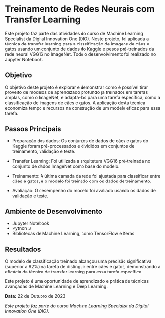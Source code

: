# Treinamento de Redes Neurais com Transfer Learning

Este projeto faz parte das atividades do curso de Machine Learning Specialist da Digital Innovation One (DIO). Neste projeto, foi aplicada a técnica de transfer learning para a classificação de imagens de cães e gatos usando um conjunto de dados do Kaggle e pesos pré-treinados da rede neural VGG16 no ImageNet. Todo o desenvolvimento foi realizado no Jupyter Notebook.

## Objetivo

O objetivo deste projeto é explorar e demonstrar como é possível tirar proveito de modelos de aprendizado profundo já treinados em tarefas amplas, como o ImageNet, e adaptá-los para uma tarefa específica, como a classificação de imagens de cães e gatos. A aplicação desta técnica economiza tempo e recursos na construção de um modelo eficaz para essa tarefa.

## Passos Principais

- Preparação dos dados: Os conjuntos de dados de cães e gatos do Kaggle foram pré-processados e divididos em conjuntos de treinamento, validação e teste.

- Transfer Learning: Foi utilizada a arquitetura VGG16 pré-treinada no conjunto de dados ImageNet como base do modelo.

- Treinamento: A última camada da rede foi ajustada para classificar entre cães e gatos, e o modelo foi treinado com os dados de treinamento.

- Avaliação: O desempenho do modelo foi avaliado usando os dados de validação e teste.

## Ambiente de Desenvolvimento

- Jupyter Notebook
- Python 3
- Bibliotecas de Machine Learning, como TensorFlow e Keras

## Resultados

O modelo de classificação treinado alcançou uma precisão significativa (superior a 92%) na tarefa de distinguir entre cães e gatos, demonstrando a eficácia da técnica de transfer learning para essa tarefa específica.

Este projeto é uma oportunidade de aprendizado e prática de técnicas avançadas de Machine Learning e Deep Learning.

**Data:** 22 de Outubro de 2023

*Este projeto faz parte do curso Machine Learning Specialist da Digital Innovation One (DIO).*
